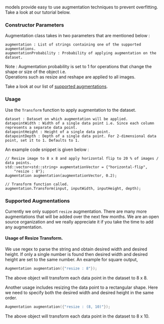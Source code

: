 models provide easy to use augmentation techniques to prevent overfitting. Take a look at our tutorial below.

### Constructor Parameters

Augmentation class takes in two parameters that are mentioned below :

```
augmentation : List of strings containing one of the supported augmentations.
augmentationProbability : Probability of applying augmentation on the dataset.
```

Note : Augmentation probability is set to 1 for operations that change the shape or size of the object i.e.    
       Operations such as resize and reshape are applied to all images.

Take a look at our list of [supported augmentations](#supported-augmentations).

### Usage

Use the `Transform` function to apply augmentation to the dataset.

```
dataset : Dataset on which augmentation will be applied.
datapointWidth : Width of a single data point i.e. Since each column represents a separate data point.
datapointHeight : Height of a single data point.
datapointDepth : Depth of a single data point. For 2-dimensional data point, set it to 1. Defaults to 1.
```

An example code snippet is given below : 

```
// Resize image to 8 x 8 and apply horizontal flip to 20 % of images / data points.
std::vector<std::string> augmentationVector = {"horizontal-flip",
    "resize : 8"};
Augmentation augmentation(augmentationVector, 0.2);

// Transform function called.
augmentation.Transform(input, inputWidth, inputHeight, depth);
```

### Supported Augmentations

Currently we only support `resize` augmentation. There are many more augmentations that will be added over the next few months. We are an open source organization and we really appreciate it if you take the time to add any augmentation.

#### Usage of Resize Transform.

We use regex to parse the string and obtain desired width and desired height. If only a single number is found then desired width and desired height are set to the same number.
An example for square output,

```cpp
Augmentation augmentation({"resize : 8"});
```

The above object will transform each data point in the dataset to 8 x 8.

Another usage includes resizing the data point to a rectangular shape. Here we need to specify both the desired width and desired height in the same order.

```cpp
Augmentation augmentation({"resize : (8, 10)"});
```

The above object will transform each data point in the dataset to 8 x 10.
